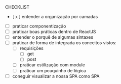 CHECKLIST
- [ x ] entender a organização por camadas
- [ ] praticar componentização
- [ ] praticar boas práticas dentro de ReactJS
- [ ] entender o porquê de algumas sintaxes
- [ ] praticar de forma de integrada os conceitos vistos:
    - [ ] requisições
        - [ ] get
        - [ ] post
    - [ ] praticar estilização com module
    - [ ] praticar um pouquinho de lógica 
- [ ] coneguir visualizar a nossa SPA como SPA
